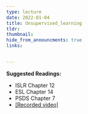 ```yaml
---
type: lecture
date: 2022-01-04
title: Unsupervised_learning
tldr: 
thumbnail: 
hide_from_announcments: true
links: 


---
```

**Suggested Readings:**
- ISLR Chapter 12
- ESL Chapter 14
- PSDS Chapter 7
- [[Recorded video]](https://www.youtube.com/watch?v=_IalS9Qep9k)
